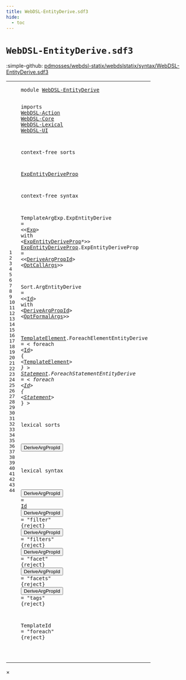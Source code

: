 ```yaml
---
title: WebDSL-EntityDerive.sdf3
hide:
  - toc
---
```


# `WebDSL-EntityDerive.sdf3`

:simple-github: [pdmosses/webdsl-statix/webdslstatix/syntax/WebDSL-EntityDerive.sdf3]

[pdmosses/webdsl-statix/webdslstatix/syntax/WebDSL-EntityDerive.sdf3]: https://github.com/pdmosses/webdsl-statix/blob/master/webdslstatix/syntax/WebDSL-EntityDerive.sdf3 "The source file on GitHub"

<div class="sdf3"><table class="highlighttable"><tbody><tr><td class="linenos"><div class="linenodiv"><pre><span></span>1
2
3
4
5
6
7
8
9
10
11
12
13
14
15
16
17
18
19
20
21
22
23
24
25
26
27
28
29
30
31
32
33
34
35
36
37
38
39
40
41
42
43
44
</pre></div></td>
<td class="code"><pre><code><span class="keyword">module</span> <a href="../webdsl-statix.sdf3/#WebDSL-EntityDerive_12_3" id="WebDSL-EntityDerive_1_8" title="a definition with a single reference">WebDSL-EntityDerive</a>

<span class="keyword">imports</span>
  <a href="../WebDSL-Action.sdf3/#WebDSL-Action_1_8" id="WebDSL-Action_4_3" title="a reference to a single-file definition">WebDSL-Action</a>
  <a href="../WebDSL-Core.sdf3/#WebDSL-Core_1_8" id="WebDSL-Core_5_3" title="a reference to a single-file definition">WebDSL-Core</a>
  <a href="../WebDSL-Lexical.sdf3/#WebDSL-Lexical_1_8" id="WebDSL-Lexical_6_3" title="a reference to a single-file definition">WebDSL-Lexical</a>
  <a href="../WebDSL-UI.sdf3/#WebDSL-UI_1_8" id="WebDSL-UI_7_3" title="a reference to a single-file definition">WebDSL-UI</a>

<span class="keyword">context-free sorts</span>

  <a href="#ExpEntityDeriveProp_15_49" id="ExpEntityDeriveProp_11_3" title="a definition with a single reference">ExpEntityDeriveProp</a>

<span class="keyword">context-free syntax</span>

  <span id="TemplateArgExp_15_3" title="a definition with no references">TemplateArgExp</span>.<span class="cons_Constructor"><span id="ExpEntityDerive_15_18" title="a definition with no references">ExpEntityDerive</span></span> = &lt;&lt;<a href="../WebDSL-UI.sdf3/#Exp_469_3" id="Exp_15_38" title="a reference to a single-file definition">Exp</a>&gt; <span class="cons_String">with</span> &lt;<a href="#ExpEntityDeriveProp_11_3" id="ExpEntityDeriveProp_15_49" title="a reference to a single-file definition">ExpEntityDeriveProp</a>*&gt;&gt;
  <a href="#ExpEntityDeriveProp_15_49" id="ExpEntityDeriveProp_16_3" title="a definition with a single reference">ExpEntityDeriveProp</a>.<span class="cons_Constructor"><span id="ExpEntityDeriveProp_16_23" title="a definition with no references">ExpEntityDeriveProp</span></span> = &lt;&lt;<a href="#DeriveArgPropId_33_3" id="DeriveArgPropId_16_47" title="a reference to a single-file definition">DeriveArgPropId</a>&gt; &lt;<a href="../WebDSL-Core.sdf3/#OptCallArgs_10_83" id="OptCallArgs_16_65" title="a reference to a single-file definition">OptCallArgs</a>&gt;&gt;

  <span id="Sort_18_3" title="a definition with no references">Sort</span>.<span class="cons_Constructor"><span id="ArgEntityDerive_18_8" title="a definition with no references">ArgEntityDerive</span></span> = &lt;&lt;<a href="../WebDSL-Lexical.sdf3/#Id_5_49" id="Id_18_28" title="a reference to a single-file definition">Id</a>&gt; <span class="cons_String">with</span> &lt;<a href="#DeriveArgPropId_33_3" id="DeriveArgPropId_18_38" title="a reference to a single-file definition">DeriveArgPropId</a>&gt; &lt;<a href="../WebDSL-Core.sdf3/#OptFormalArgs_10_13" id="OptFormalArgs_18_56" title="a reference to a single-file definition">OptFormalArgs</a>&gt;&gt;

  <a href="#TemplateElement_22_8" id="TemplateElement_20_3" title="a definition with a single reference">TemplateElement</a>.<span class="cons_Constructor"><span id="ForeachElementEntityDerive_20_19" title="a definition with no references">ForeachElementEntityDerive</span></span> = &lt;
    <span class="cons_String">foreach</span> &lt;<a href="../WebDSL-Lexical.sdf3/#Id_5_49" id="Id_21_14" title="a reference to a single-file definition">Id</a>&gt; <span class="cons_String">{</span>
      &lt;<a href="#TemplateElement_20_3" id="TemplateElement_22_8" title="a reference to a single-file definition">TemplateElement</a>*&gt;
    <span class="cons_String">}</span>
  &gt;
  <a href="#Statement_27_8" id="Statement_25_3" title="a definition with a single reference">Statement</a>.<span class="cons_Constructor"><span id="ForeachStatementEntityDerive_25_13" title="a definition with no references">ForeachStatementEntityDerive</span></span> = &lt;
    <span class="cons_String">foreach</span> &lt;<a href="../WebDSL-Lexical.sdf3/#Id_5_49" id="Id_26_14" title="a reference to a single-file definition">Id</a>&gt; <span class="cons_String">{</span>
      &lt;<a href="#Statement_25_3" id="Statement_27_8" title="a reference to a single-file definition">Statement</a>*&gt;
    <span class="cons_String">}</span>
  &gt;

<span class="keyword">lexical sorts</span>

  <button class="modal-open" id="DeriveArgPropId_33_3" title="a definition with multiple references" data-urls="#DeriveArgPropId line 16_47, 18_38">DeriveArgPropId</button>

<span class="keyword">lexical syntax</span>

  <button class="modal-open" id="DeriveArgPropId_37_3" title="a definition with multiple references" data-urls="#DeriveArgPropId line 16_47, 18_38">DeriveArgPropId</button> = <a href="../WebDSL-Lexical.sdf3/#Id_5_49" id="Id_37_21" title="a reference to a single-file definition">Id</a>
  <button class="modal-open" id="DeriveArgPropId_38_3" title="a definition with multiple references" data-urls="#DeriveArgPropId line 16_47, 18_38">DeriveArgPropId</button> = <span class="cons_Lit">"filter"</span> {<span class="keyword">reject</span>}
  <button class="modal-open" id="DeriveArgPropId_39_3" title="a definition with multiple references" data-urls="#DeriveArgPropId line 16_47, 18_38">DeriveArgPropId</button> = <span class="cons_Lit">"filters"</span> {<span class="keyword">reject</span>}
  <button class="modal-open" id="DeriveArgPropId_40_3" title="a definition with multiple references" data-urls="#DeriveArgPropId line 16_47, 18_38">DeriveArgPropId</button> = <span class="cons_Lit">"facet"</span> {<span class="keyword">reject</span>}
  <button class="modal-open" id="DeriveArgPropId_41_3" title="a definition with multiple references" data-urls="#DeriveArgPropId line 16_47, 18_38">DeriveArgPropId</button> = <span class="cons_Lit">"facets"</span> {<span class="keyword">reject</span>}
  <button class="modal-open" id="DeriveArgPropId_42_3" title="a definition with multiple references" data-urls="#DeriveArgPropId line 16_47, 18_38">DeriveArgPropId</button> = <span class="cons_Lit">"tags"</span> {<span class="keyword">reject</span>}

  <span id="TemplateId_44_3" title="a definition with no references">TemplateId</span> = <span class="cons_Lit">"foreach"</span> {<span class="keyword">reject</span>}

</code></pre></td></tr></tbody></table></div>

<div id="modal">
  <div id="modal-content">
    <span id="modal-close">&times;</span>
    <h2 id="modal-h2"></h2>
    <p  id="modal-p"></p>
    <ul id="modal-ul"></ul>
  </div>
</div>
